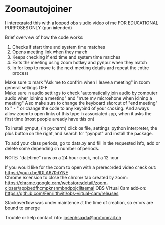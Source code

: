 # Zoomautojoiner   
I interegrated this with a looped obs studio video of me FOR EDUCATIONAL PURPOSES ONLY (pun intended)

Brief overview of how the code works: 
1. Checks if start time and system time matches
2. Opens meeting link when they match
3. Keeps checking if end time and system time matches
4. Exits the meeting using zoom hotkey and pynput when they match 
5. In for loop to move to the next meeting details and repeat the entire process

Make sure to mark "Ask me to confrim when I leave a meeting" in zoom general settings OFF  
Make sure in audio settings to check "automatically join audio by computer audio when joining a meeting" and "mute my microphone when joining a meeting" 
Also make sure to change the keyboard shorcut of "end meeting" to " - " or change the code to any keybind of your chosing. 
And always allow zoom to open links of this type in associated app, when it asks the first time (most people already have this on)

To install pynput, (in pycharm) click on file, settings, python interpreter, the plus button on the right, and search for "pynput" and install the package.   

To add your class periods, go to data.py and fill in the requested info, add or delete some depending on number of periods. 

NOTE: "datetime" runs on a 24 hour clock, not a 12 hour 

If you would like for the zoom to open with a prerecorded video check out: https://youtu.be/lDLA67DdYNE  
Chrome extension to close the chrome tab created by zoom: https://chrome.google.com/webstore/detail/zoom-closer/appjbedfhcmpknanmbndpojcllfaemal 
OBS Virtual Cam add-on: https://github.com/Fenrirthviti/obs-virtual-cam/releases 

Stackoverflow was under maintence at the time of creation, so errors are bound to emerge  

Trouble or help contact info: josephsaada@protonmail.ch
